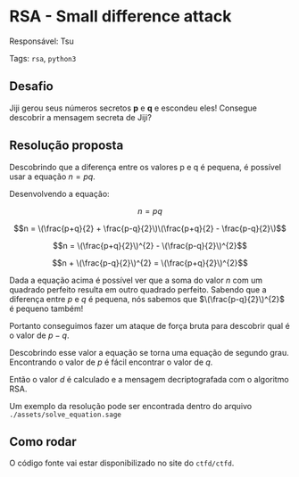 # RSA - Small difference attack

Responsável: Tsu

Tags: `rsa`, `python3`

## Desafio

Jiji gerou seus números secretos **p** e **q** e escondeu eles! Consegue descobrir a mensagem secreta de Jiji?

## Resolução proposta

Descobrindo que a diferença entre os valores p e q é pequena, é possível usar a equação $n = pq$.

Desenvolvendo a equação:

$$n = pq$$

$$n = \(\frac{p+q}{2} + \frac{p-q}{2}\)\(\frac{p+q}{2} - \frac{p-q}{2}\)$$

$$n = \(\frac{p+q}{2}\)^{2} - \(\frac{p-q}{2}\)^{2}$$

$$n + \(\frac{p-q}{2}\)^{2} = \(\frac{p+q}{2}\)^{2}$$

Dada a equação acima é possível ver que a soma do valor $n$ com um quadrado perfeito resulta em outro quadrado perfeito. Sabendo que a diferença entre $p$ e $q$ é pequena, nós sabemos que $\(\frac{p-q}{2}\)^{2}$ é pequeno também!

Portanto conseguimos fazer um ataque de força bruta para descobrir qual é o valor de $p - q$.

Descobrindo esse valor a equação se torna uma equação de segundo grau. Encontrando o valor de $p$ é fácil encontrar o valor de $q$.

Então o valor $d$ é calculado e a mensagem decriptografada com o algoritmo RSA.

Um exemplo da resolução pode ser encontrada dentro do arquivo `./assets/solve_equation.sage`

## Como rodar

O código fonte vai estar disponibilizado no site do `ctfd/ctfd`.
